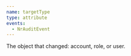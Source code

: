 ```yaml
---
name: targetType
type: attribute
events:
  - NrAuditEvent
---
```


The object that changed: account, role, or user.